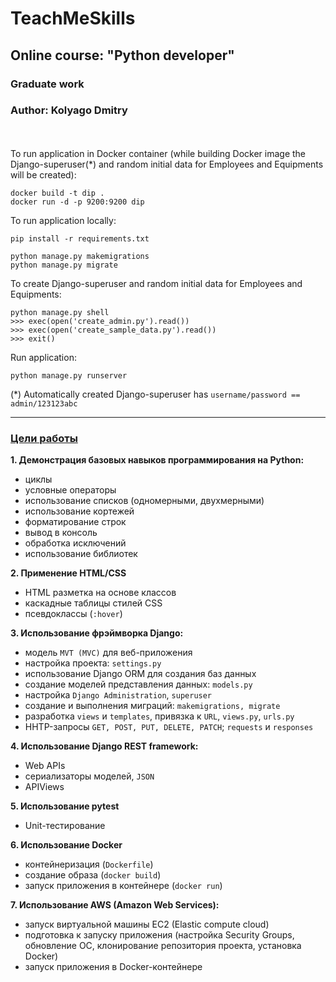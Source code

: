 # TeachMeSkills
## Online course: "Python developer"
### Graduate work
### Author: Kolyago Dmitry

<br><br>
To run application in Docker container (while building Docker image
the Django-superuser(*) and random initial data for Employees and Equipments will be created):

```
docker build -t dip .
docker run -d -p 9200:9200 dip
```

To run application locally:
```
pip install -r requirements.txt

python manage.py makemigrations
python manage.py migrate
```
To create Django-superuser and random initial data for Employees and Equipments:
```
python manage.py shell
>>> exec(open('create_admin.py').read())
>>> exec(open('create_sample_data.py').read())
>>> exit()
```

Run application:
```
python manage.py runserver
```
(*) Automatically created Django-superuser has `username/password == admin/123123abc`

--------------------------------------------------------------------------------
### <u>Цели работы</u>
<b>1. Демонстрация базовых навыков программирования на Python:</b>
* циклы
* условные операторы
* использование списков (одномерными, двухмерными)
* использование кортежей
* форматирование строк
* вывод в консоль
* обработка исключений
* использование библиотек

<b>2. Применение HTML/СSS</b>
* HTML разметка на основе классов
* каскадные таблицы стилей CSS
* псевдоклассы (`:hover`)

<b>3. Использование фрэймворка Django:</b>
* модель `MVT (MVC)` для веб-приложения
* настройка проекта: `settings.py`
* использование Django ORM для создания баз данных
* создание моделей представления данных: `models.py`
* настройка `Django Administration`, `superuser`
* создание и выполнения миграций: `makemigrations, migrate`
* разработка `views` и `templates`, привязка к `URL`, `views.py`, `urls.py`
* HHTP-запросы `GET, POST, PUT, DELETE, PATCH`; `requests` и `responses`

<b>4. Использование Django REST framework:</b>
* Web APIs
* сериализаторы моделей, `JSON`
* APIViews

<b>5. Использование pytest </b>
* Unit-тестирование

<b>6. Использование Docker </b>
* контейнеризация (`Dockerfile`)
* создание образа (`docker build`)
* запуск приложения в контейнере (`docker run`)

<b>7. Использование AWS (Amazon Web Services):</b>
* запуск виртуальной машины EC2 (Elastic compute cloud)
* подготовка к запуску приложения (настройка Security Groups, обновление ОС, клонирование репозитория проекта, установка Docker)
* запуск приложения в Docker-контейнере